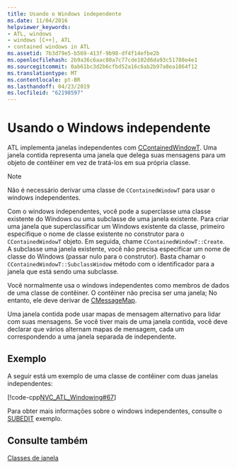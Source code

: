 ```yaml
---
title: Usando o Windows independente
ms.date: 11/04/2016
helpviewer_keywords:
- ATL, windows
- windows [C++], ATL
- contained windows in ATL
ms.assetid: 7b3d79e5-b569-413f-9b98-df4f14efbe2b
ms.openlocfilehash: 2b9a36c6aac80a7c77cde102d6da93c51788e4e1
ms.sourcegitcommit: 0ab61bc3d2b6cfbd52a16c6ab2b97a8ea1864f12
ms.translationtype: MT
ms.contentlocale: pt-BR
ms.lasthandoff: 04/23/2019
ms.locfileid: "62198597"
---
```

# <a name="using-contained-windows"></a>Usando o Windows independente

ATL implementa janelas independentes com [CContainedWindowT](../atl/reference/ccontainedwindowt-class.md). Uma janela contida representa uma janela que delega suas mensagens para um objeto de contêiner em vez de tratá-los em sua própria classe.

> [!NOTE]
>  Não é necessário derivar uma classe de `CContainedWindowT` para usar o windows independentes.

Com o windows independentes, você pode a superclasse uma classe existente do Windows ou uma subclasse de uma janela existente. Para criar uma janela que superclassificar um Windows existente da classe, primeiro especifique o nome de classe existente no construtor para o `CContainedWindowT` objeto. Em seguida, chame `CContainedWindowT::Create`. A subclasse uma janela existente, você não precisa especificar um nome de classe do Windows (passar nulo para o construtor). Basta chamar o `CContainedWindowT::SubclassWindow` método com o identificador para a janela que está sendo uma subclasse.

Você normalmente usa o windows independentes como membros de dados de uma classe de contêiner. O contêiner não precisa ser uma janela; No entanto, ele deve derivar de [CMessageMap](../atl/reference/cmessagemap-class.md).

Uma janela contida pode usar mapas de mensagem alternativo para lidar com suas mensagens. Se você tiver mais de uma janela contida, você deve declarar que vários alternam mapas de mensagem, cada um correspondendo a uma janela separada de independente.

## <a name="example"></a>Exemplo

A seguir está um exemplo de uma classe de contêiner com duas janelas independentes:

[!code-cpp[NVC_ATL_Windowing#67](../atl/codesnippet/cpp/using-contained-windows_1.h)]

Para obter mais informações sobre o windows independentes, consulte o [SUBEDIT](https://github.com/Microsoft/VCSamples/tree/master/VC2008Samples/ATL/Controls/SubEdit) exemplo.

## <a name="see-also"></a>Consulte também

[Classes de janela](../atl/atl-window-classes.md)

